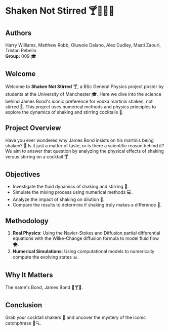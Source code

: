 # Shaken Not Stirred 🍸🎲🚗🔫

## Authors

Harry Williams, Matthew Robb, Oluwole Delano, Alex Dudley, Maati Zaouri, Tristan Rebello  
**Group:** 009 🎓

## Welcome

Welcome to **Shaken Not Stirred** 🍸, a BSc General Physics project poster by students at the University of Manchester 🎓. Here we dive into the science behind James Bond's iconic preference for vodka martinis shaken, not stirred 🔫. This project uses numerical methods and physics principles to explore the dynamics of shaking and stirring cocktails 🍹.

## Project Overview

Have you ever wondered why James Bond insists on his martinis being shaken? 🎲 Is it just a matter of taste, or is there a scientific reason behind it? We aim to answer that question by analyzing the physical effects of shaking versus stirring on a cocktail 🍸.

## Objectives

- Investigate the fluid dynamics of shaking and stirring 🌊.
- Simulate the mixing process using numerical methods 💻.
- Analyze the impact of shaking on dilution 🧪.
- Compare the results to determine if shaking truly makes a difference 🤔.

## Methodology

1. **Real Physics**: Using the Navier-Stokes and Diffusion partial differential equations with the Wilke-Change diffusion formula to model fluid flow 🌪️.  
2. **Numerical Simulations**: Using computational models to numerically compute the evolving states 📊.

## Why It Matters

The name's Bond, James Bond 🔫🍸🚗.

## Conclusion

Grab your cocktail shakers 🍹 and uncover the mystery of the iconic catchphrase 🎲🔍.
